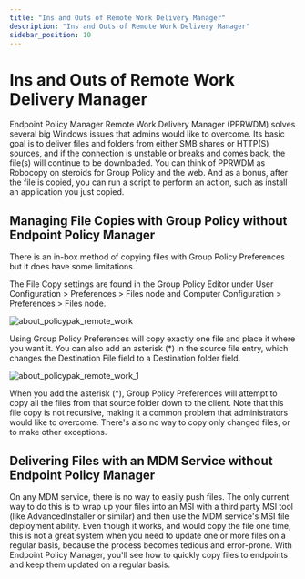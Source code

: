 ```yaml
---
title: "Ins and Outs of Remote Work Delivery Manager"
description: "Ins and Outs of Remote Work Delivery Manager"
sidebar_position: 10
---
```


# Ins and Outs of Remote Work Delivery Manager

Endpoint Policy Manager Remote Work Delivery Manager (PPRWDM) solves several big Windows issues that admins would like to overcome.
Its basic goal is to deliver files and folders from either SMB shares or HTTP(S) sources, and if the
connection is unstable or breaks and comes back, the file(s) will continue to be downloaded. You can
think of PPRWDM as Robocopy on steroids for Group Policy and the web. And as a bonus, after the file
is copied, you can run a script to perform an action, such as install an application you just
copied.

## Managing File Copies with Group Policy without Endpoint Policy Manager

There is an in-box method of copying files with Group Policy Preferences but it does have some
limitations.

The File Copy settings are found in the Group Policy Editor under User Configuration > Preferences >
Files node and Computer Configuration > Preferences > Files node.

![about_policypak_remote_work](/images/endpointpolicymanager/remoteworkdelivery/about_endpointpolicymanager_remote_work.webp)

Using Group Policy Preferences will copy exactly one file and place it where you want it. You can
also add an asterisk (\*) in the source file entry, which changes the Destination File field to a
Destination folder field.

![about_policypak_remote_work_1](/images/endpointpolicymanager/remoteworkdelivery/about_endpointpolicymanager_remote_work_1.webp)

When you add the asterisk (\*), Group Policy Preferences will attempt to copy all the files from
that source folder down to the client. Note that this file copy is not recursive, making it a common
problem that administrators would like to overcome. There's also no way to copy only changed files,
or to make other exceptions.

## Delivering Files with an MDM Service without Endpoint Policy Manager

On any MDM service, there is no way to easily push files. The only current way to do this is to wrap
up your files into an MSI with a third party MSI tool (like AdvancedInstaller or similar) and then
use the MDM service's MSI file deployment ability. Even though it works, and would copy the file one
time, this is not a great system when you need to update one or more files on a regular basis,
because the process becomes tedious and error-prone. With Endpoint Policy Manager, you'll see how to
quickly copy files to endpoints and keep them updated on a regular basis.
